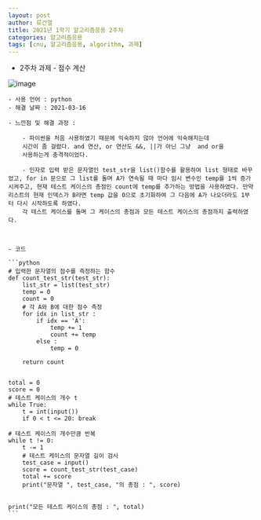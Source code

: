 ```yaml
---
layout: post
author: 류건열
title: 2021년 1학기 알고리즘응용 2주차
categories: 알고리즘응용
tags: [cnu, 알고리즘응용, algorithm, 과제]
---
```


- 2주차 과제 - 점수 계산

![image](https://user-images.githubusercontent.com/34560965/111262939-68ecc400-8668-11eb-91c7-5aa296be0d10.png)

    - 사용 언어 : python
    - 해결 날짜 : 2021-03-16

    - 느낀점 및 해결 과정 :

        - 파이썬을 처음 사용하였기 때문에 익숙하지 않아 언어에 익숙해지는데
        시간이 좀 걸렸다. and 연산, or 연산도 &&, ||가 아닌 그냥  and or을
        사용하는게 충격적이었다.

        - 인자로 입력 받은 문자열인 test_str을 list()함수를 활용하여 list 형태로 바꾸었고, for in 문으로 그 list를 돌며 A가 연속될 때 마다 임시 변수인 temp를 1씩 증가시켜주고, 현재 테스트 케이스의 총점인 count에 temp를 추가하는 방법을 사용하였다. 만약 리스트의 현재 인덱스가 B라면 temp 값을 0으로 초기화하여 그 다음에 A가 나오더라도 1부터 다시 시작하도록 하였다.
        각 테스트 케이스를 돌며 그 케이스의 총점과 모든 테스트 케이스의 총점까지 출력하였다.



    - 코드

    ```python
    # 입력한 문자열의 점수를 측정하는 함수
    def count_test_str(test_str):
        list_str = list(test_str)
        temp = 0
        count = 0
        # 각 A와 B에 대한 점수 측정
        for idx in list_str :
            if idx == 'A':
                temp += 1
                count += temp
            else :
                temp = 0

        return count


    total = 0
    score = 0
    # 테스트 케이스의 개수 t
    while True:
        t = int(input())
        if 0 < t <= 20: break

    # 테스트 케이스의 개수만큼 반복
    while t != 0:
        t -= 1
        # 테스트 케이스의 문자열 길이 검사
        test_case = input()
        score = count_test_str(test_case)
        total += score
        print("문자열 ", test_case, "의 총점 : ", score)


    print("모든 테스트 케이스의 총점 : ", total)
    ```
